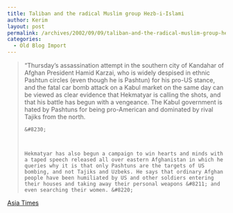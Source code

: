 ```yaml
---
title: Taliban and the radical Muslim group Hezb-i-Islami
author: Kerim
layout: post
permalink: /archives/2002/09/09/taliban-and-the-radical-muslim-group-hezb-i-islami/
categories:
  - Old Blog Import
---
```


>   &#8220;Thursday&#8217;s assassination attempt in the southern city of Kandahar of Afghan President Hamid Karzai, who is widely despised in ethnic Pashtun circles (even though he is Pashtun) for his pro-US stance, and the fatal car bomb attack on a Kabul market on the same day can be viewed as clear evidence that Hekmatyar is calling the shots, and that his battle has begun with a vengeance. The Kabul government is hated by Pashtuns for being pro-American and dominated by rival Tajiks from the north. 
>   
>   
>     &#8230;
>   
>   
>   
>     Hekmatyar has also begun a campaign to win hearts and minds with a taped speech released all over eastern Afghanistan in which he queries why it is that only Pashtuns are the targets of US bombing, and not Tajiks and Uzbeks. He says that ordinary Afghan people have been humiliated by US and other soldiers entering their houses and taking away their personal weapons &#8211; and even searching their women. &#8220;
>   


<a href="http://www.atimes.com/atimes/Central_Asia/DI07Ag02.html" onclick="_gaq.push(['_trackEvent', 'outbound-article', 'http://www.atimes.com/atimes/Central_Asia/DI07Ag02.html', 'Asia Times']);" >Asia Times</a>


